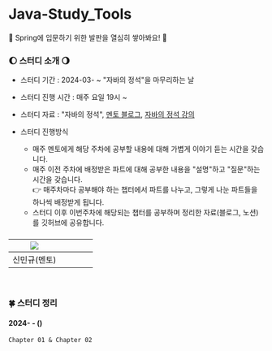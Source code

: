 # Java-Study_Tools
🐣 Spring에 입문하기 위한 발판을 열심히 쌓아봐요! 🐥

### 🌔 스터디 소개 🌖
* 스터디 기간 : 2024-03- ~ "자바의 정석"을 마무리하는 날

* 스터디 진행 시간 : 매주 요일 19시 ~

* 스터디 자료 : "자바의 정석", [멘토 블로그](https://ukym-tistory.tistory.com/category/%08Study/Study%20%3C%EC%9E%90%EB%B0%94%EC%9D%98%20%EC%A0%95%EC%84%9D%3E), [자바의 정석 강의](https://www.youtube.com/watch?v=oJlCC1DutbA&list=PLW2UjW795-f6xWA2_MUhEVgPauhGl3xIp)

* 스터디 진행방식
  * 매주 멘토에게 해당 주차에 공부할 내용에 대해 가볍게 이야기 듣는 시간을 갖습니다.
  * 매주 이전 주차에 배정받은 파트에 대해 공부한 내용을 "설명"하고 "질문"하는 시간을 갖습니다.   
👉 매주차마다 공부해야 하는 챕터에서 파트를 나누고, 그렇게 나눈 파트들을 하나씩 배정받게 됩니다.
  * 스터디 이후 이번주차에 해당되는 챕터를 공부하며 정리한 자료(블로그, 노션)를 깃허브에 공유합니다. 

### 
| [<img src="https://github.com/UykM.png">](https://github.com/UykM) | | | | |
|:---:|:---:|:---:|:---:|:---:
신민규(멘토)| | | |

<br>

### 🍀 스터디 정리

#### 2024- - ()
```
Chapter 01 & Chapter 02
```
